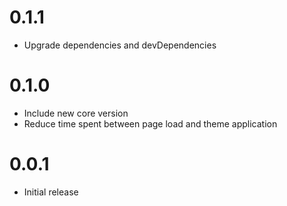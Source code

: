 # 0.1.1

-   Upgrade dependencies and devDependencies

# 0.1.0

-   Include new core version
-   Reduce time spent between page load and theme application

# 0.0.1

-   Initial release
